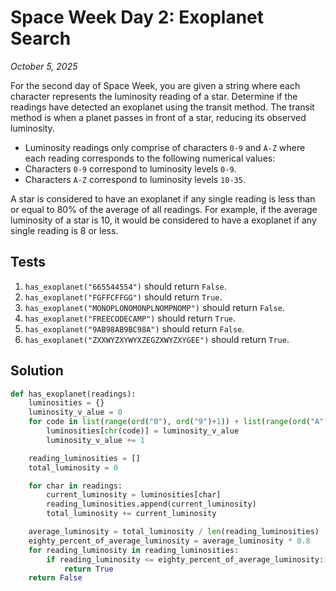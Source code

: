 # Space Week Day 2: Exoplanet Search
*October 5, 2025*

For the second day of Space Week, you are given a string where each character represents the luminosity reading of a star. Determine if the readings have detected an exoplanet using the transit method. The transit method is when a planet passes in front of a star, reducing its observed luminosity.

- Luminosity readings only comprise of characters `0-9` and `A-Z` where each reading corresponds to the following numerical values:
- Characters `0-9` correspond to luminosity levels `0-9`.
- Characters `A-Z` correspond to luminosity levels `10-35`.

A star is considered to have an exoplanet if any single reading is less than or equal to 80% of the average of all readings. For example, if the average luminosity of a star is 10, it would be considered to have a exoplanet if any single reading is 8 or less.

## Tests

1. `has_exoplanet("665544554")` should return `False`.
2. `has_exoplanet("FGFFCFFGG")` should return `True`.
3. `has_exoplanet("MONOPLONOMONPLNOMPNOMP")` should return `False`.
4. `has_exoplanet("FREECODECAMP")` should return `True`.
5. `has_exoplanet("9AB98AB9BC98A")` should return `False`.
6. `has_exoplanet("ZXXWYZXYWYXZEGZXWYZXYGEE")` should return `True`.

## Solution

```python
def has_exoplanet(readings):
    luminosities = {}
    luminosity_v_alue = 0
    for code in list(range(ord("0"), ord("9")+1)) + list(range(ord("A"), ord("Z")+1)):
        luminosities[chr(code)] = luminosity_v_alue
        luminosity_v_alue += 1

    reading_luminosities = []
    total_luminosity = 0

    for char in readings:
        current_luminosity = luminosities[char]
        reading_luminosities.append(current_luminosity)
        total_luminosity += current_luminosity

    average_luminosity = total_luminosity / len(reading_luminosities)
    eighty_percent_of_average_luminosity = average_luminosity * 0.8
    for reading_luminosity in reading_luminosities:
        if reading_luminosity <= eighty_percent_of_average_luminosity:
            return True
    return False
```
